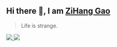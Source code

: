 ## Hi there 👋, I am [ZiHang Gao](https://github.com/cdoco)

> Life is strange.

<a href="#">
<img src="https://github-readme-stats.mrdulin.vercel.app/api?username=cdoco&show_icons=true&hide_border=true&icon_color=586069&title_color=a0a9af">
<img src="https://github-readme-stats.vercel.app/api/top-langs/?username=cdoco&layout=compact&hide_border=true&title_color=a0a9af">
</a>
